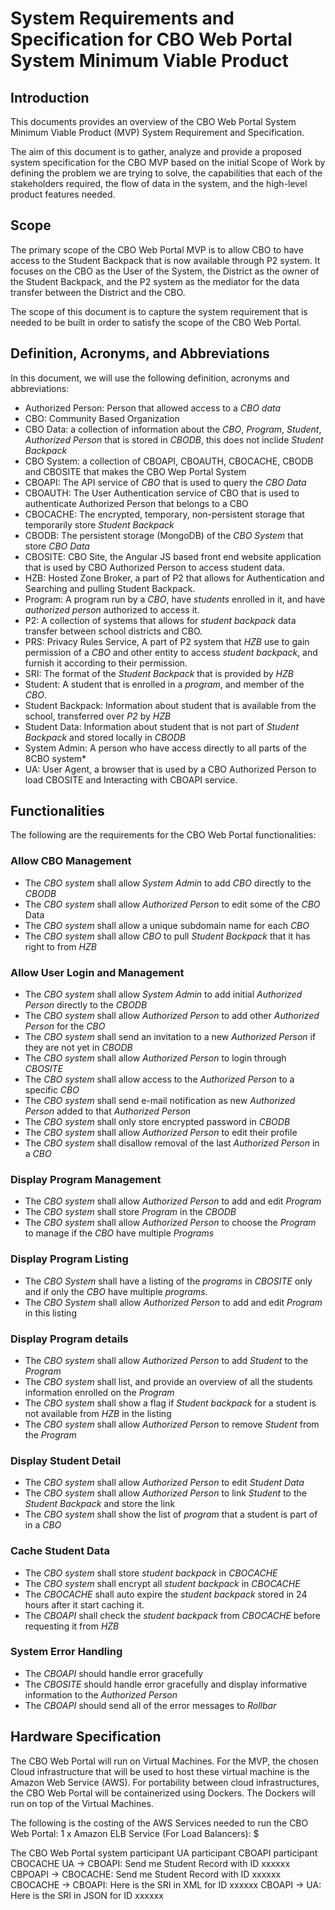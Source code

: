 # System Requirements and Specification for CBO Web Portal System Minimum Viable Product

## Introduction

This documents provides an overview of the CBO Web Portal System Minimum Viable Product (MVP) System Requirement and Specification. 

The aim of this document is to gather, analyze and provide a proposed system specification for the CBO MVP based on the initial Scope of Work 
by defining the problem we are trying to solve, the capabilities that each of the stakeholders required, the flow of data in the system, and
the high-level product features needed.

## Scope

The primary scope of the CBO Web Portal MVP is to allow CBO to have access to the Student Backpack that is now available through P2 system.
It focuses on the CBO as the User of the System, the District as the owner of the Student Backpack, and the P2 system as the mediator for the
data transfer between the District and the CBO.

The scope of this document is to capture the system requirement that is needed to be built in order to satisfy the scope of the CBO Web Portal.

## Definition, Acronyms, and Abbreviations

In this document, we will use the following definition, acronyms and abbreviations:

- Authorized Person: Person that allowed access to a *CBO data*
- CBO: Community Based Organization
- CBO Data: a collection of information about the *CBO*, *Program*, *Student*, *Authorized Person* that is stored in *CBODB*, this does not inclide *Student Backpack*
- CBO System: a collection of CBOAPI, CBOAUTH, CBOCACHE, CBODB and CBOSITE that makes the CBO Wep Portal System 
- CBOAPI: The API service of *CBO* that is used to query the *CBO Data*
- CBOAUTH: The User Authentication service of CBO that is used to authenticate Authorized Person that belongs to a CBO
- CBOCACHE: The encrypted, temporary, non-persistent storage that temporarily store *Student Backpack*
- CBODB: The persistent storage (MongoDB) of the *CBO System* that store *CBO Data* 
- CBOSITE: CBO Site, the Angular JS based front end website application that is used by CBO Authorized Person to access student data.
- HZB: Hosted Zone Broker, a part of P2 that allows for Authentication and Searching and pulling Student Backpack.
- Program: A program run by a *CBO*, have *students* enrolled in it, and have *authorized person* authorized to access it.
- P2: A collection of systems that allows for *student backpack* data transfer between school districts and CBO.
- PRS: Privacy Rules Service, A part of P2 system that *HZB* use to gain permission of a *CBO* and other entity to access *student backpack*, and furnish it according to their permission.
- SRI: The format of the *Student Backpack* that is provided by *HZB*
- Student: A student that is enrolled in a *program*, and member of the *CBO*.
- Student Backpack: Information about student that is available from the school, transferred over *P2* by *HZB*
- Student Data: Information about student that is not part of *Student Backpack* and stored locally in *CBODB*
- System Admin: A person who have access directly to all parts of the 8CBO system*
- UA: User Agent, a browser that is used by a CBO Authorized Person to load CBOSITE and Interacting with CBOAPI service.

## Functionalities

The following are the requirements for the CBO Web Portal functionalities:

### Allow CBO Management
- The *CBO system* shall allow *System Admin* to add *CBO* directly to the *CBODB*
- The *CBO system* shall allow *Authorized Person* to edit some of the *CBO* Data
- The *CBO system* shall allow a unique subdomain name for each *CBO*
- The *CBO system* shall allow *CBO* to pull *Student Backpack* that it has right to from *HZB*

### Allow User Login and Management
- The *CBO system* shall allow *System Admin* to add initial *Authorized Person* directly to the *CBODB*
- The *CBO system* shall allow *Authorized Person* to add other *Authorized Person* for the *CBO*
- The *CBO system* shall send an invitation to a new *Authorized Person* if they are not yet in *CBODB*
- The *CBO system* shall allow *Authorized Person* to login through *CBOSITE*
- The *CBO system* shall allow access to the *Authorized Person* to a specific *CBO*
- The *CBO system* shall send e-mail notification as new *Authorized Person* added to that *Authorized Person*
- The *CBO system* shall only store encrypted password in *CBODB*
- The *CBO system* shall allow *Authorized Person* to edit their profile
- The *CBO system* shall disallow removal of the last *Authorized Person* in a *CBO*

### Display Program Management
- The *CBO system* shall allow *Authorized Person* to add and edit *Program* 
- The *CBO system* shall store *Program* in the *CBODB*
- The *CBO system* shall allow *Authorized Person* to choose the *Program* to manage if the *CBO* have multiple *Programs*

### Display Program Listing
- The *CBO System* shall have a listing of the *programs* in *CBOSITE* only and if only the *CBO* have multiple *programs*.
- The *CBO System* shall allow *Authorized Person* to add and edit *Program* in this listing

### Display Program details
- The *CBO system* shall allow *Authorized Person* to add *Student* to the *Program*
- The *CBO system* shall list, and provide an overview of all the students information enrolled on the *Program*
- The *CBO system* shall show a flag if *Student backpack* for a student is not available from *HZB* in the listing
- The *CBO system* shall allow *Authorized Person* to remove *Student* from the *Program*

### Display Student Detail
- The *CBO system* shall allow *Authorized Person* to edit *Student Data*
- The *CBO system* shall allow *Authorized Person* to link *Student* to the *Student Backpack* and store the link
- The *CBO system* shall show the list of *program* that a student is part of in a *CBO*

### Cache Student Data
- The *CBO system* shall store *student backpack* in *CBOCACHE*
- The *CBO system* shall encrypt all *student backpack* in *CBOCACHE*
- The *CBOCACHE* shall auto expire the *student backpack* stored in 24 hours after it start caching it.
- The *CBOAPI* shall check the *student backpack* from *CBOCACHE* before requesting it from *HZB*

### 

### System Error Handling
- The *CBOAPI* should handle error gracefully
- The *CBOSITE* should handle error gracefully and display informative information to the *Authorized Person*
- The *CBOAPI* should send all of the error messages to *Rollbar*

## Hardware Specification

The CBO Web Portal will run on Virtual Machines. For the MVP, the chosen Cloud infrastructure that will be used to
host these virtual machine is the Amazon Web Service (AWS). For portability between cloud infrastructures, the
CBO Web Portal will be containerized using Dockers. The Dockers will run on top of the Virtual Machines.

The following is the costing of the AWS Services needed to run the CBO Web Portal:
1 x Amazon ELB Service (For Load Balancers): $

The CBO Web Portal system 
participant UA
participant CBOAPI
participant CBOCACHE
UA -> CBOAPI: Send me Student Record with ID xxxxxx
CBPOAPI -> CBOCACHE: Send me Student Record with ID xxxxxx
CBOCACHE -> CBOAPI: Here is the SRI in XML for ID xxxxxx
CBOAPI -> UA: Here is the SRI in JSON for ID xxxxxx

